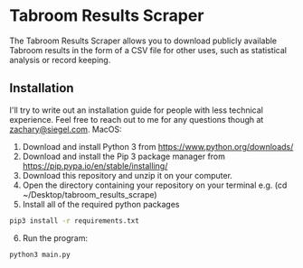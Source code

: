 # Tabroom Results Scraper
The Tabroom Results Scraper allows you to download publicly available Tabroom results in the form of a CSV file for other uses, such as statistical analysis or record keeping.

## Installation
I'll try to write out an installation guide for people with less technical experience. Feel free to reach out to me for any questions though at zachary@siegel.com.
MacOS:

1. Download and install Python 3 from https://www.python.org/downloads/
2. Download and install the Pip 3 package manager from https://pip.pypa.io/en/stable/installing/
3. Download this repository and unzip it on your computer.
4. Open the directory containing your repository on your terminal e.g. (cd ~/Desktop/tabroom_results_scrape)
5. Install all of the required python packages
```bash
pip3 install -r requirements.txt
```
6. Run the program:
```bash
python3 main.py
```
